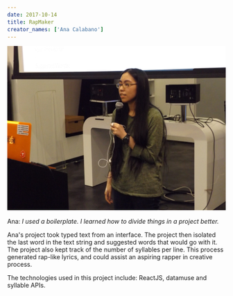 ```yaml
---
date: 2017-10-14
title: RapMaker
creator_names: ['Ana Calabano']
---
```

![Ana explains RapMaker. She stands below the display, and speaks into the microphone. ](/assets/events/20171014/DSCF8975.jpg)

Ana: *I used a boilerplate.  I learned how to divide things in a project better.*

Ana's project took typed text from an interface. The project then isolated the last word in the text string and suggested words that would go with it. The project also kept track of the number of syllables per line. This process generated rap-like lyrics, and could assist an aspiring rapper in creative process.

The technologies used in this project include:
ReactJS, datamuse and syllable APIs.
